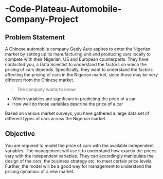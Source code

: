# -Code-Plateau-Automobile-Company-Project

## Problem Statement

A Chinese automobile company Geely Auto aspires to enter the Nigerian market by setting up its manufacturing unit and producing cars locally to compete with their Nigerian, US and European counterparts.
They have contacted you, a Data Scientist to understand the factors on which the pricing of cars depends. Specifically, they want to understand the factors affecting the pricing of cars in the Nigerian market, since those may be very different from the Chinese market. 
> The company wants to know:
 - Which variables are significant in predicting the price of a car
 - How well do those variables describe the price of a car
 
Based on various market surveys, you have gathered a large data set of different types of cars across the Nigerian market.

## Objective 

You are required to model the price of cars with the available independent variables. The management will use it to understand how exactly the prices vary with the independent variables. They can accordingly manipulate the design of the cars, the business strategy etc. to meet certain price levels. Further, the model will be a good way for management to understand the pricing dynamics of a new market.
